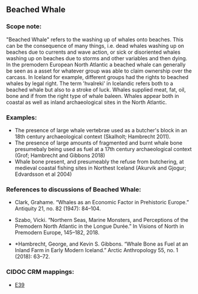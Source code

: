 
## Beached Whale 

###  Scope note: 
"Beached Whale" refers to the washing up of whales onto beaches. This can be the consequence of many things, i.e. dead whales washing up on beaches due to currents and wave action, or sick or disoriented whales washing up on beaches due to storms and other variables and then dying. In the premodern European North Atlantic a beached whale can generally be seen as a asset for whatever group was able to claim ownership over the carcass. In Iceland for example, different groups had the rights to beached whales by legal right. The term 'hvalreki' in Icelandic refers both to a beached whale but also to a stroke of luck. Whales supplied meat, fat, oil, bone and if from the right type of whale baleen. Whales appear both in coastal as well as inland archaeological sites in the North Atlantic.

### Examples: 

* The presence of large whale vertebrae used as a butcher's block in an 18th century archaeological context (Skalholt; Hambrecht 2011).
* The presence of large amounts of fragmented and burnt whale bone presumebaly being used as fuel at a 17th century archaeological context (Grof; Hambrecht and Gibbons 2018)
* Whale bone present, and presumeably the refuse from butchering, at medieval coastal fishing sites in Northest Iceland (Akurvik and Gjogur; Edvardsson et al 2004)

### References to discussions of Beached Whale:

* Clark, Grahame. “Whales as an Economic Factor in Prehistoric Europe.” Antiquity 21, no. 82 (1947): 84–104.


* Szabo, Vicki. “Northern Seas, Marine Monsters, and Perceptions of the Premodern North Atlantic in the Longue Durée.” In Visions of North in Premodern Europe, 145–182, 2018.


* *Hambrecht, George, and Kevin S. Gibbons. “Whale Bone as Fuel at an Inland Farm in Early Modern Iceland.” Arctic Anthropology 55, no. 1 (2018): 63–72.


### CIDOC CRM mappings: 

* [E39](http://www.cidoc-crm.org/Entity/e39-actor/version-6.1)



